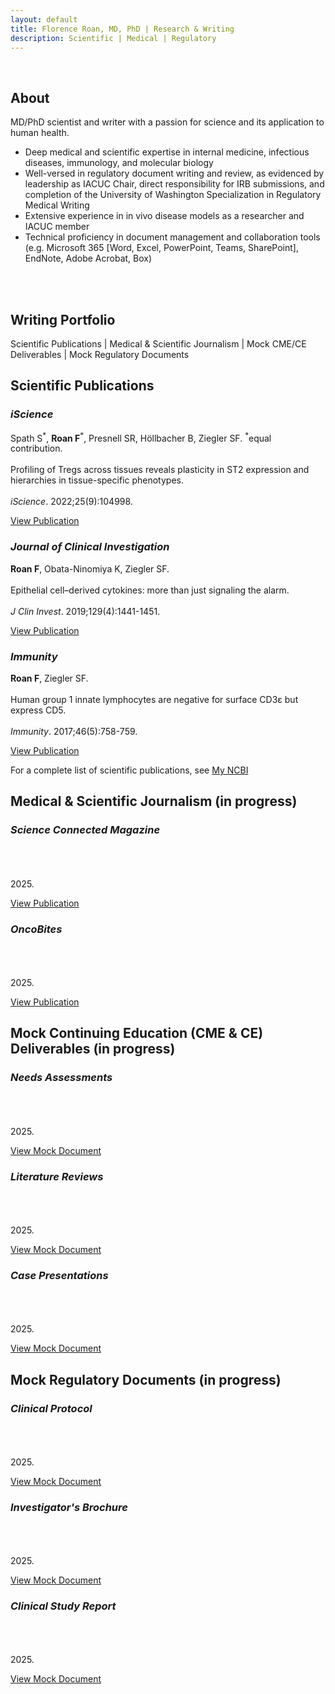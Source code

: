 ```yaml
---
layout: default
title: Florence Roan, MD, PhD | Research & Writing
description: Scientific | Medical | Regulatory
---
```

<br>

<section id="about">
  <h1>About</h1>
  <p>MD/PhD scientist and writer with a passion for science and its application to human health.</p>
  <ul>
    <li>Deep medical and scientific expertise in internal medicine, infectious diseases, immunology, and molecular biology</li>
    <li>Well-versed in regulatory document writing and review, as evidenced by leadership as IACUC Chair, direct responsibility for IRB submissions, and completion of the University of Washington Specialization in Regulatory Medical Writing</li>
    <li>Extensive experience in in vivo disease models as a researcher and IACUC member</li>
    <li>Technical proficiency in document management and collaboration tools (e.g. Microsoft 365 [Word, Excel, PowerPoint, Teams, SharePoint], EndNote, Adobe Acrobat, Box)</li>
  </ul><br><br>
</section>

<section id="portfolio">
  <h1>Writing Portfolio</h1>
  <p>Scientific Publications | Medical & Scientific Journalism | Mock CME/CE Deliverables | Mock Regulatory Documents</p>
</section>

## Scientific Publications

<!-- Add portfolio layout here -->

<div class="portfolio-grid">
  <div class="portfolio-item">
    <h3><em>iScience</em></h3>
    <p>Spath S<sup>*</sup>, <strong>Roan F</strong><sup>*</sup>, Presnell SR, Höllbacher B, Ziegler SF. <sup>*</sup>equal contribution.<br><br>Profiling of Tregs across tissues reveals plasticity in ST2 expression and hierarchies in tissue-specific phenotypes. <br><br><em>iScience</em>. 2022;25(9):104998.</p>
    <a href="https://www.cell.com/iscience/fulltext/S2589-0042(22)01270-6?_returnURL=https%3A%2F%2Flinkinghub.elsevier.com%2Fretrieve%2Fpii%2FS2589004222012706%3Fshowall%3Dtrue" target="_blank">View Publication</a>
  </div>
  
  <div class="portfolio-item">
    <h3><em>Journal of Clinical Investigation</em></h3>
    <p><strong>Roan F</strong>, Obata-Ninomiya K, Ziegler SF. <br><br>Epithelial cell–derived cytokines: more than just signaling the alarm. <br><br><em>J Clin Invest</em>. 2019;129(4):1441-1451.</p>
    <a href="https://www.jci.org/articles/view/124606" target="_blank">View Publication</a>
  </div>

  <div class="portfolio-item">
    <h3><em>Immunity</em></h3>
    <p><strong>Roan F</strong>, Ziegler SF.<br><br>Human group 1 innate lymphocytes are negative for surface CD3ε but express CD5. <br><br><em>Immunity</em>. 2017;46(5):758-759.</p>
    <a href="https://www.cell.com/immunity/fulltext/S1074-7613(17)30189-9" target="_blank">View Publication</a>
  </div>
</div>
<p class="tight-spacing">For a complete list of scientific publications, see <a href="https://pubmed.ncbi.nlm.nih.gov/collections/65035840/?sort=pubdate" target="_blank">My NCBI</a></p>

## Medical & Scientific Journalism (in progress)


<div class="portfolio-grid">
  <div class="portfolio-item">
    <h3><em>Science Connected Magazine</em></h3>
    <p><br><br><br>2025.</p>
    <a href="https://magazine.scienceconnected.org" target="_blank">View Publication</a>
  </div>
  
  <div class="portfolio-item">
    <h3><em>OncoBites</em></h3>
    <p><br><br><br>2025.</p>
    <a href="https://oncobites.blog" target="_blank">View Publication</a>
  </div>
</div>

## Mock Continuing Education (CME & CE) Deliverables (in progress)

<div class="portfolio-grid">
  <div class="portfolio-item">
    <h3><em>Needs Assessments</em></h3>
    <p><br><br><br>2025.</p>
    <a href="" target="_blank">View Mock Document</a>
  </div>
  
  <div class="portfolio-item">
    <h3><em>Literature Reviews</em></h3>
    <p> <br><br><br>2025.</p>
    <a href="" target="_blank">View Mock Document</a>
  </div>

  <div class="portfolio-item">
    <h3><em>Case Presentations</em></h3>
    <p><br><br><br>2025.</p>
    <a href="" target="_blank">View Mock Document</a>
  </div>
</div>

## Mock Regulatory Documents (in progress)

<div class="portfolio-grid">
  <div class="portfolio-item">
    <h3><em>Clinical Protocol</em></h3>
    <p><br><br><br>2025.</p>
    <a href="" target="_blank">View Mock Document</a>
  </div>
  
  <div class="portfolio-item">
    <h3><em>Investigator's Brochure</em></h3>
    <p> <br><br><br>2025.</p>
    <a href="" target="_blank">View Mock Document</a>
  </div>

  <div class="portfolio-item">
    <h3><em>Clinical Study Report</em></h3>
    <p><br><br><br>2025.</p>
    <a href="" target="_blank">View Mock Document</a>
  </div>
</div>
